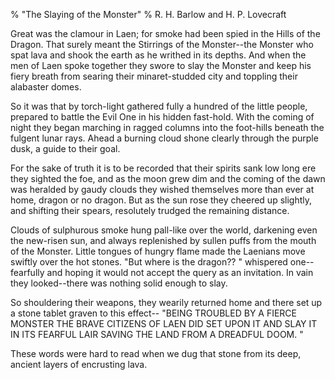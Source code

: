 % "The Slaying of the Monster" 
% R. H. Barlow and H. P. Lovecraft

    

 

Great was the clamour in Laen; for smoke had been spied in the Hills of the Dragon. That surely
meant the Stirrings of the Monster--the Monster who spat lava and shook the earth as he
writhed in its depths. And when the men of Laen spoke together they swore to slay the Monster and
keep his fiery breath from searing their minaret-studded city and toppling their alabaster
domes. 

 So it was that by torch-light gathered fully a hundred of the little people,
prepared to battle the Evil One in his hidden fast-hold. With the coming of night they began
marching in ragged columns into the foot-hills beneath the fulgent lunar rays. Ahead a burning
cloud shone clearly through the purple dusk, a guide to their goal. 

 For the sake of truth it is to be recorded that their spirits sank low long ere
they sighted the foe, and as the moon grew dim and the coming of the dawn was heralded by gaudy
clouds they wished themselves more than ever at home, dragon or no dragon. But as the sun rose they
cheered up slightly, and shifting their spears, resolutely trudged the remaining distance. 

 Clouds of sulphurous smoke hung pall-like over the world, darkening even the
new-risen sun, and always replenished by sullen puffs from the mouth of the Monster. Little tongues
of hungry flame made the Laenians move swiftly over the hot stones. "But  where  is the
dragon?? " whispered one--fearfully and hoping it would not accept the query as an
invitation. In vain they looked--there was nothing solid enough to slay. 

 So shouldering their weapons, they wearily returned home and there set up a stone
tablet graven to this effect-- "BEING TROUBLED BY A FIERCE MONSTER THE BRAVE CITIZENS OF
LAEN DID SET UPON IT AND SLAY IT IN ITS FEARFUL LAIR SAVING THE LAND FROM A DREADFUL
DOOM. " 

 These words were hard to read when we dug that stone from its deep, ancient layers
of encrusting lava.
